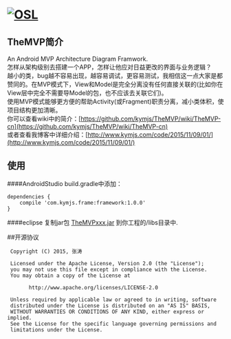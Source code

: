 [![OSL](http://www.kymjs.com/image/logo_s.png)](http://www.kymjs.com/works/)
=================

## TheMVP简介
An Android MVP Architecture Diagram Framwork.      
怎样从架构级别去搭建一个APP，怎样让他应对日益更改的界面与业务逻辑？        
越小的类，bug越不容易出现，越容易调试，更容易测试，我相信这一点大家是都赞同的。在MVP模式下，View和Model是完全分离没有任何直接关联的(比如你在View层中完全不需要导Model的包，也不应该去关联它们)。      
使用MVP模式能够更方便的帮助Activity(或Fragment)职责分离，减小类体积，使项目结构更加清晰。           
你可以查看wiki中的简介：[https://github.com/kymjs/TheMVP/wiki/TheMVP-cn](https://github.com/kymjs/TheMVP/wiki/TheMVP-cn)    
或者查看我博客中详细介绍：[http://www.kymjs.com/code/2015/11/09/01/](http://www.kymjs.com/code/2015/11/09/01/)     

## 使用 

####AndroidStudio
build.gradle中添加：
  
```
dependencies {
    compile 'com.kymjs.frame:framework:1.0.0'
}
```

####eclipse
复制jar包 [TheMVPxxx.jar](https://github.com/kymjs/TheMVP/tree/master/binrary) 到你工程的/libs目录中.   

##开源协议
```
 Copyright (C) 2015, 张涛
 
 Licensed under the Apache License, Version 2.0 (the "License");
 you may not use this file except in compliance with the License.
 You may obtain a copy of the License at

       http://www.apache.org/licenses/LICENSE-2.0

 Unless required by applicable law or agreed to in writing, software
 distributed under the License is distributed on an "AS IS" BASIS,
 WITHOUT WARRANTIES OR CONDITIONS OF ANY KIND, either express or implied.
 See the License for the specific language governing permissions and
 limitations under the License.
 ```
